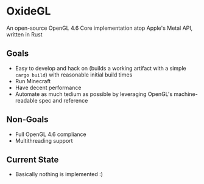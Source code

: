 # OxideGL
An open-source OpenGL 4.6 Core implementation atop Apple's Metal API, written in Rust

## Goals
 * Easy to develop and hack on (builds a working artifact with a simple `cargo build`) with reasonable initial build times
 * Run Minecraft
 * Have decent performance
 * Automate as much tedium as possible by leveraging OpenGL's machine-readable spec and reference

## Non-Goals
 * Full OpenGL 4.6 compliance
 * Multithreading support
## Current State
 * Basically nothing is implemented :)
